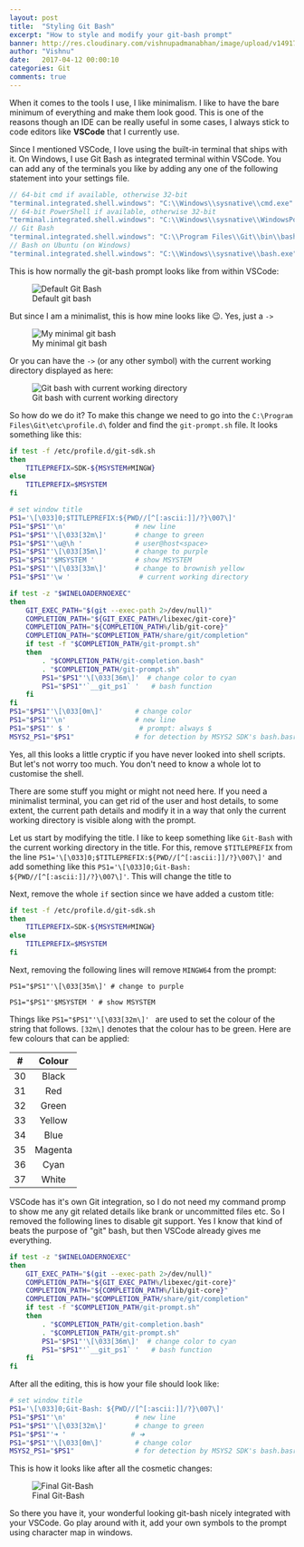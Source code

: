 ```yaml
---
layout: post
title:  "Styling Git Bash"
excerpt: "How to style and modify your git-bash prompt"
banner: http://res.cloudinary.com/vishnupadmanabhan/image/upload/v1491716273/git-win.png
author: "Vishnu"
date:   2017-04-12 00:00:10
categories: Git
comments: true
---
```

When it comes to the tools I use, I like minimalism. I like to have the bare minimum of everything and make them look good. This is one of the reasons though an IDE can be really useful in some cases, I always stick to code editors like **VSCode** that I currently use.

Since I mentioned VSCode, I love using the built-in terminal that ships with it. On Windows, I use Git Bash as integrated terminal within VSCode. You can add any of the terminals you like by adding any one of the following statement into your settings file.

```js
// 64-bit cmd if available, otherwise 32-bit
"terminal.integrated.shell.windows": "C:\\Windows\\sysnative\\cmd.exe"
// 64-bit PowerShell if available, otherwise 32-bit
"terminal.integrated.shell.windows": "C:\\Windows\\sysnative\\WindowsPowerShell\\v1.0\\powershell.exe"
// Git Bash
"terminal.integrated.shell.windows": "C:\\Program Files\\Git\\bin\\bash.exe"
// Bash on Ubuntu (on Windows)
"terminal.integrated.shell.windows": "C:\\Windows\\sysnative\\bash.exe"
```

This is how normally the git-bash prompt looks like from within VSCode:

<figure>
  <img src="http://res.cloudinary.com/vishnupadmanabhan/image/upload/v1491753329/git/original.jpg" alt="Default Git Bash">
  <figcaption>Default git bash</figcaption>
</figure>

But since I am a minimalist, this is how mine looks like :wink:. Yes, just a `->`

<figure>
  <img src="http://res.cloudinary.com/vishnupadmanabhan/image/upload/v1491753329/git/transformed.jpg" alt="My minimal git bash">
  <figcaption>My minimal git bash</figcaption>
</figure>

Or you can have the `->` (or any other symbol) with the current working directory displayed as here:

<figure>
  <img src="http://res.cloudinary.com/vishnupadmanabhan/image/upload/v1491799242/git/withdir.jpg" alt="Git bash with current working directory">
  <figcaption>Git bash with current working directory</figcaption>
</figure>

So how do we do it? To make this change we need to go into the `C:\Program Files\Git\etc\profile.d\` folder and find the `git-prompt.sh` file. It looks something like this:

```bash
if test -f /etc/profile.d/git-sdk.sh
then
    TITLEPREFIX=SDK-${MSYSTEM#MINGW}
else
    TITLEPREFIX=$MSYSTEM
fi

# set window title
PS1='\[\033]0;$TITLEPREFIX:${PWD//[^[:ascii:]]/?}\007\]' 
PS1="$PS1"'\n'                 # new line
PS1="$PS1"'\[\033[32m\]'       # change to green
PS1="$PS1"'\u@\h '             # user@host<space>
PS1="$PS1"'\[\033[35m\]'       # change to purple 
PS1="$PS1"'$MSYSTEM '          # show MSYSTEM
PS1="$PS1"'\[\033[33m\]'       # change to brownish yellow
PS1="$PS1"'\w '                 # current working directory

if test -z "$WINELOADERNOEXEC"
then
    GIT_EXEC_PATH="$(git --exec-path 2>/dev/null)"
    COMPLETION_PATH="${GIT_EXEC_PATH%/libexec/git-core}"
    COMPLETION_PATH="${COMPLETION_PATH%/lib/git-core}"
    COMPLETION_PATH="$COMPLETION_PATH/share/git/completion"
    if test -f "$COMPLETION_PATH/git-prompt.sh"
    then
        . "$COMPLETION_PATH/git-completion.bash"
        . "$COMPLETION_PATH/git-prompt.sh"
        PS1="$PS1"'\[\033[36m\]'  # change color to cyan
        PS1="$PS1"'`__git_ps1` '   # bash function
    fi
fi
PS1="$PS1"'\[\033[0m\]'        # change color
PS1="$PS1"'\n'                 # new line
PS1="$PS1"' $ '                 # prompt: always $
MSYS2_PS1="$PS1"               # for detection by MSYS2 SDK's bash.basrc
```

Yes, all this looks a little cryptic if you have never looked into shell scripts. But let's not worry too much. You don't need to know a whole lot to customise the shell. 

There are some stuff you might or might not need here.  If you need a minimalist terminal, you can get rid of the user and host details, to some extent, the current path details and modify it in a way that only the current working directory is visible along with the prompt.

Let us start by modifying the title. I like to keep something like `Git-Bash` with the current working directory in the title. For this, remove `$TITLEPREFIX` from the line `PS1='\[\033]0;$TITLEPREFIX:${PWD//[^[:ascii:]]/?}\007\]'` and add something like this `PS1='\[\033]0;Git-Bash: ${PWD//[^[:ascii:]]/?}\007\]'`. This will change the title to 

Next, remove the whole `if` section since we have added a custom title:

```bash
if test -f /etc/profile.d/git-sdk.sh
then
    TITLEPREFIX=SDK-${MSYSTEM#MINGW}
else
    TITLEPREFIX=$MSYSTEM
fi
```

Next, removing the following lines will remove `MINGW64` from the prompt:

`PS1="$PS1"'\[\033[35m\]' # change to purple`

`PS1="$PS1"'$MSYSTEM ' # show MSYSTEM`

Things like `PS1="$PS1"'\[\033[32m\]' ` are used to set the colour of the string that follows. `[32m\]` denotes that the colour has to be green. Here are few colours that can be applied:


|  # | Colour  |
|:--:|:-------:|
| 30 | Black   |
| 31 | Red     |
| 32 | Green   |
| 33 | Yellow  |
| 34 | Blue    |
| 35 | Magenta |
| 36 | Cyan    |
| 37 | White   |

VSCode has it's own Git integration, so I do not need my command promp to show me any git related details like brank or uncommitted files etc. So I removed the following lines to disable git support. Yes I know that kind of beats the purpose of "git" bash, but then VSCode already gives me everything.

```bash
if test -z "$WINELOADERNOEXEC"
then
    GIT_EXEC_PATH="$(git --exec-path 2>/dev/null)"
    COMPLETION_PATH="${GIT_EXEC_PATH%/libexec/git-core}"
    COMPLETION_PATH="${COMPLETION_PATH%/lib/git-core}"
    COMPLETION_PATH="$COMPLETION_PATH/share/git/completion"
    if test -f "$COMPLETION_PATH/git-prompt.sh"
    then
        . "$COMPLETION_PATH/git-completion.bash"
        . "$COMPLETION_PATH/git-prompt.sh"
        PS1="$PS1"'\[\033[36m\]'  # change color to cyan
        PS1="$PS1"'`__git_ps1` '   # bash function
    fi
fi
```

After all the editing, this is how your file should look like:

```bash
# set window title
PS1='\[\033]0;Git-Bash: ${PWD//[^[:ascii:]]/?}\007\]'
PS1="$PS1"'\n'                 # new line
PS1="$PS1"'\[\033[32m\]'       # change to green
PS1="$PS1"'➜ '                # ➜
PS1="$PS1"'\[\033[0m\]'        # change color
MSYS2_PS1="$PS1"               # for detection by MSYS2 SDK's bash.basrc
```

This is how it looks like after all the cosmetic changes:

<figure>
  <img src="http://res.cloudinary.com/vishnupadmanabhan/image/upload/v1491936192/git/final.jpg" alt="Final Git-Bash">
  <figcaption>Final Git-Bash</figcaption>
</figure>

So there you have it, your wonderful looking git-bash nicely integrated with your VSCode. Go play around with it, add your own symbols to the prompt using character map in windows.